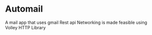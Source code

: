# Automail
A mail app that uses gmail Rest api 
Networking is made feasible using Volley HTTP Library
